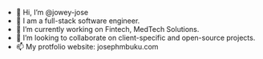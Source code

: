 - 👋 Hi, I’m @jowey-jose
- 👀 I am a full-stack software engineer.
- 🌱 I’m currently working on Fintech, MedTech Solutions.
- 💞️ I’m looking to collaborate on client-specific and open-source projects.
- 📫 My protfolio website: josephmbuku.com

<!---
jowey-jose/jowey-jose is a ✨ special ✨ repository because its `README.md` (this file) appears on your GitHub profile.
You can click the Preview link to take a look at your changes.
--->
